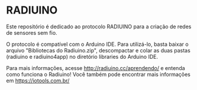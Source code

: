 # RADIUINO
Este repositório é dedicado ao protocolo RADIUINO para a criação de redes de sensores sem fio.

O protocolo é compatível com o Arduino IDE. 
Para utilizá-lo, basta baixar o arquivo "Bibliotecas do Radiuino.zip", descompactar e colar as duas pastas (radiuino e radiuino4app) no diretório libraries do Arduino IDE.

Para mais informações, acesse http://radiuino.cc/aprendendo/ e entenda como funciona o Radiuino!
Você também pode encontrar mais informações em https://iotools.com.br/

